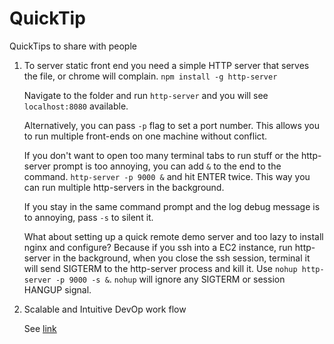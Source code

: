 # QuickTip
QuickTips to share with people

1. To server static front end you need a simple HTTP server that serves the file, or chrome will complain. `npm install -g http-server`

   Navigate to the folder and run `http-server` and you will see `localhost:8080` available.

   Alternatively, you can pass `-p` flag to set a port number. This allows you to run multiple front-ends on one machine without conflict.

   If you don't want to open too many terminal tabs to run stuff or the http-server prompt is too annoying, you can add `&` to the end to the command. `http-server -p 9000 &` and hit ENTER twice. This way you can run multiple http-servers in the background.

   If you stay in the same command prompt and the log debug message is to annoying, pass `-s` to silent it.

   What about setting up a quick remote demo server and too lazy to install nginx and configure? Because if you ssh into a EC2 instance, run http-server in the background, when you close the ssh session, terminal it will send SIGTERM to the http-server process and kill it. Use `nohup http-server -p 9000 -s &`. `nohup` will ignore any SIGTERM or session HANGUP signal.

2. Scalable and Intuitive DevOp work flow

    See [link](http://jeffkreeftmeijer.com/2010/why-arent-you-using-git-flow/)
